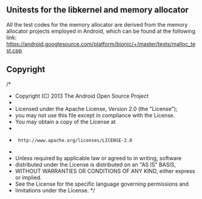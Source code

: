 ## Unitests for the libkernel and memory allocator
All the test codes for the memory allocator are derived from the memory allocator projects employed in Android,
which can be found at the following link: https://android.googlesource.com/platform/bionic/+/master/tests/malloc_test.cpp

## Copyright
/*
 * Copyright (C) 2013 The Android Open Source Project
 *
 * Licensed under the Apache License, Version 2.0 (the "License");
 * you may not use this file except in compliance with the License.
 * You may obtain a copy of the License at
 *
 *      http://www.apache.org/licenses/LICENSE-2.0
 *
 * Unless required by applicable law or agreed to in writing, software
 * distributed under the License is distributed on an "AS IS" BASIS,
 * WITHOUT WARRANTIES OR CONDITIONS OF ANY KIND, either express or implied.
 * See the License for the specific language governing permissions and
 * limitations under the License.
 */

